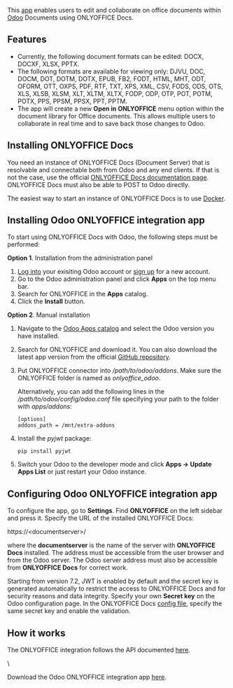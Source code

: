 This [app](https://github.com/ONLYOFFICE/onlyoffice-odoo) enables users to edit and collaborate on office documents within [Odoo](https://www.odoo.com/) Documents using ONLYOFFICE Docs.

## Features

* Currently, the following document formats can be edited: DOCX, DOCXF, XLSX, PPTX.
* The following formats are available for viewing only: DJVU, DOC, DOCM, DOT, DOTM, DOTX, EPUB, FB2, FODT, HTML, MHT, ODT, OFORM, OTT, OXPS, PDF, RTF, TXT, XPS, XML, CSV, FODS, ODS, OTS, XLS, XLSB, XLSM, XLT, XLTM, XLTX, FODP, ODP, OTP, POT, POTM, POTX, PPS, PPSM, PPSX, PPT, PPTM.
* The app will create a new **Open in ONLYOFFICE** menu option within the document library for Office documents. This allows multiple users to collaborate in real time and to save back those changes to Odoo.

## Installing ONLYOFFICE Docs

You need an instance of ONLYOFFICE Docs (Document Server) that is resolvable and connectable both from Odoo and any end clients. If that is not the case, use the official [ONLYOFFICE Docs documentation page](https://helpcenter.onlyoffice.com/server/linux/document/linux-installation.aspx). ONLYOFFICE Docs must also be able to POST to Odoo directly.

The easiest way to start an instance of ONLYOFFICE Docs is to use [Docker](https://github.com/onlyoffice/Docker-DocumentServer).

## Installing Odoo ONLYOFFICE integration app

To start using ONLYOFFICE Docs with Odoo, the following steps must be performed:

**Option 1**. Installation from the administration panel

1. [Log into](https://www.odoo.com/web/login) your exisiting Odoo account or [sign up](https://www.odoo.com/web/signup) for a new account.
2. Go to the Odoo administration panel and click **Apps** on the top menu bar.
3. Search for ONLYOFFICE in the **Apps** catalog.
4. Click the **Install** button.

**Option 2**. Manual installation

1. Navigate to the [Odoo Apps catalog](https://apps.odoo.com/apps) and select the Odoo version you have installed.

2. Search for ONLYOFFICE and download it. You can also download the latest app version from the official [GitHub repository](https://github.com/ONLYOFFICE/onlyoffice-odoo/releases).

3. Put ONLYOFFICE connector into */path/to/odoo/addons*. Make sure the ONLYOFFICE folder is named as *onlyoffice\_odoo*.

   Alternatively, you can add the following lines in the */path/to/odoo/config/odoo.conf* file specifying your path to the folder with *apps/addons*:

   ```
   [options]
   addons_path = /mnt/extra-addons
   ```

4. Install the *pyjwt* package:

   ```
   pip install pyjwt
   ```

5. Switch your Odoo to the developer mode and click **Apps -> Update Apps List** or just restart your Odoo instance.

## Configuring Odoo ONLYOFFICE integration app

To configure the app, go to **Settings**. Find **ONLYOFFICE** on the left sidebar and press it. Specify the URL of the installed ONLYOFFICE Docs:

https\://\<documentserver>/

where the **documentserver** is the name of the server with **ONLYOFFICE Docs** installed. The address must be accessible from the user browser and from the Odoo server. The Odoo server address must also be accessible from **ONLYOFFICE Docs** for correct work.

Starting from version 7.2, JWT is enabled by default and the secret key is generated automatically to restrict the access to ONLYOFFICE Docs and for security reasons and data integrity. Specify your own **Secret key** on the Odoo configuration page. In the ONLYOFFICE Docs [config file](/editors/signature/), specify the same secret key and enable the validation.

## How it works

The ONLYOFFICE integration follows the API documented [here](https://api.onlyoffice.com/editors/basic).

\


Download the Odoo ONLYOFFICE integration app [here](https://github.com/ONLYOFFICE/onlyoffice-odoo/tree/develop).
